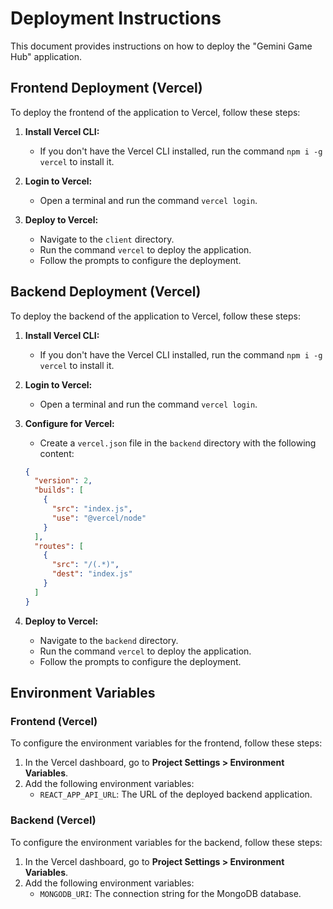 # Deployment Instructions

This document provides instructions on how to deploy the "Gemini Game Hub" application.

## Frontend Deployment (Vercel)

To deploy the frontend of the application to Vercel, follow these steps:

1.  **Install Vercel CLI:**
    *   If you don't have the Vercel CLI installed, run the command `npm i -g vercel` to install it.

2.  **Login to Vercel:**
    *   Open a terminal and run the command `vercel login`.

3.  **Deploy to Vercel:**
    *   Navigate to the `client` directory.
    *   Run the command `vercel` to deploy the application.
    *   Follow the prompts to configure the deployment.

## Backend Deployment (Vercel)

To deploy the backend of the application to Vercel, follow these steps:

1.  **Install Vercel CLI:**
    *   If you don't have the Vercel CLI installed, run the command `npm i -g vercel` to install it.

2.  **Login to Vercel:**
    *   Open a terminal and run the command `vercel login`.

3.  **Configure for Vercel:**
    *   Create a `vercel.json` file in the `backend` directory with the following content:
      ```json
      {
        "version": 2,
        "builds": [
          {
            "src": "index.js",
            "use": "@vercel/node"
          }
        ],
        "routes": [
          {
            "src": "/(.*)",
            "dest": "index.js"
          }
        ]
      }
      ```

4.  **Deploy to Vercel:**
    *   Navigate to the `backend` directory.
    *   Run the command `vercel` to deploy the application.
    *   Follow the prompts to configure the deployment.

## Environment Variables

### Frontend (Vercel)

To configure the environment variables for the frontend, follow these steps:

1.  In the Vercel dashboard, go to **Project Settings > Environment Variables**.
2.  Add the following environment variables:
    *   `REACT_APP_API_URL`: The URL of the deployed backend application.

### Backend (Vercel)

To configure the environment variables for the backend, follow these steps:

1.  In the Vercel dashboard, go to **Project Settings > Environment Variables**.
2.  Add the following environment variables:
    *   `MONGODB_URI`: The connection string for the MongoDB database.

